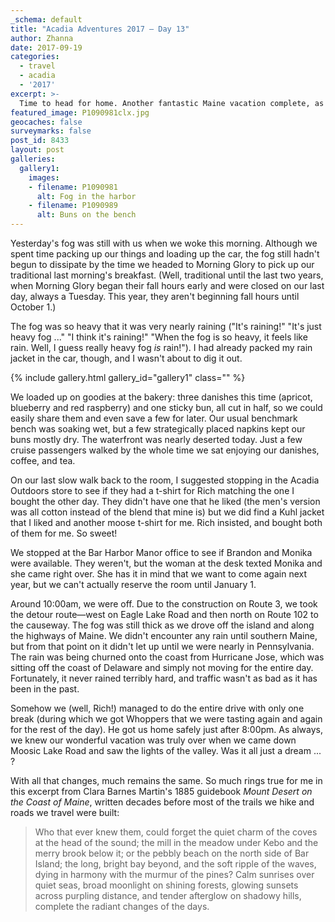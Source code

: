 ```yaml
---
_schema: default
title: "Acadia Adventures 2017 – Day 13"
author: Zhanna
date: 2017-09-19
categories:
  - travel
  - acadia
  - '2017'
excerpt: >-
  Time to head for home. Another fantastic Maine vacation complete, as always too soon.
featured_image: P1090981clx.jpg
geocaches: false
surveymarks: false
post_id: 8433
layout: post
galleries:
  gallery1:
    images:
    - filename: P1090981
      alt: Fog in the harbor
    - filename: P1090989
      alt: Buns on the bench                                            
---
```


Yesterday's fog was still with us when we woke this morning. Although we spent time packing up our things and loading up the car, the fog still hadn't begun to dissipate by the time we headed to Morning Glory to pick up our traditional last morning's breakfast. (Well, traditional until the last two years, when Morning Glory began their fall hours early and were closed on our last day, always a Tuesday. This year, they aren't beginning fall hours until October 1.) 

The fog was so heavy that it was very nearly raining ("It's raining!" "It's just heavy fog ..." "I think it's raining!" "When the fog is so heavy, it feels like rain. Well, I guess really heavy fog _is_ rain!"). I had already packed my rain jacket in the car, though, and I wasn't about to dig it out. 

{% include gallery.html gallery_id="gallery1" class="" %}

We loaded up on goodies at the bakery: three danishes this time (apricot, blueberry and red raspberry) and one sticky bun, all cut in half, so we could easily share them and even save a few for later. Our usual benchmark bench was soaking wet, but a few strategically placed napkins kept our buns mostly dry. The waterfront was nearly deserted today. Just a few cruise passengers walked by the whole time we sat enjoying our danishes, coffee, and tea.

On our last slow walk back to the room, I suggested stopping in the Acadia Outdoors store to see if they had a t-shirt for Rich matching the one I bought the other day. They didn't have one that he liked (the men's version was all cotton instead of the blend that mine is) but we did find a Kuhl jacket that I liked and another moose t-shirt for me. Rich insisted, and bought both of them for me. So sweet!

We stopped at the Bar Harbor Manor office to see if Brandon and Monika were available. They weren't, but the woman at the desk texted Monika <!-- (at their new property by the golf course? We'll have to find out more about that.)--> and she came right over. She has it in mind that we want to come again next year, but we can't actually reserve the room until January 1.

Around 10:00am, we were off. Due to the construction on Route 3, we took the detour route—west on Eagle Lake Road and then north on Route 102 to the causeway. The fog was still thick as we drove off the island and along the highways of Maine. We didn't encounter any rain until southern Maine, but from that point on it didn't let up until we were nearly in Pennsylvania. The rain was being churned onto the coast from Hurricane Jose, which was sitting off the coast of Delaware and simply not moving for the entire day. Fortunately, it never rained terribly hard, and traffic wasn't as bad as it has been in the past. 

Somehow we (well, Rich!) managed to do the entire drive with only one break (during which we got Whoppers that we were tasting again and again for the rest of the day). He got us home safely just after 8:00pm. As always, we knew our wonderful vacation was truly over when we came down Moosic Lake Road and saw the lights of the valley. Was it all just a dream ... ?

With all that changes, much remains the same. So much rings true for me in this excerpt from Clara Barnes Martin's 1885 guidebook _Mount Desert on the Coast of Maine_, written decades before most of the trails we hike and roads we travel were built:

> Who that ever knew them, could forget the quiet charm of the coves at the head of the sound; the mill in the meadow under Kebo and the merry brook below it; or the pebbly beach on the north side of Bar Island; the long, bright bay beyond, and the soft ripple of the waves, dying in harmony with the murmur of the pines? Calm sunrises over quiet seas, broad moonlight on shining forests, glowing sunsets across purpling distance, and tender afterglow on shadowy hills, complete the radiant changes of the days.

